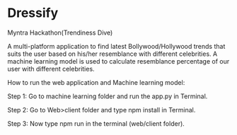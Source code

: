 # Dressify
Myntra Hackathon(Trendiness Dive)

A multi-platform application to find latest Bollywood/Hollywood trends that suits the user based on his/her resemblance with different celebrities. A machine learning model is used to calculate resemblance percentage of our user with different celebrities. 

How to run the web application and Machine learning model:

  Step 1: Go to machine learning folder and run the app.py in Terminal.

  Step 2: Go to Web>client folder and type npm install in Terminal.

  Step 3: Now type npm run in the terminal (web/client folder).
